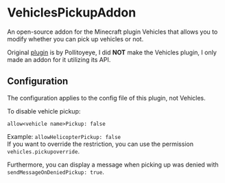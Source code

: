 # VehiclesPickupAddon
An open-source addon for the Minecraft plugin Vehicles that allows you to modify whether you can pick up vehicles or not.

Original [plugin](https://www.spigotmc.org/resources/%E2%9C%88%EF%B8%8Fvehicles-no-resourcepacks-needed.12446/) is by Pollitoyeye, I did **NOT** make the Vehicles plugin, I only made an addon for it utilizing its API.

## Configuration
The configuration applies to the config file of this plugin, not Vehicles. 

To disable vehicle pickup:
```
allow<vehicle name>Pickup: false
```
Example: `allowHelicopterPickup: false`  
If you want to override the restriction, you can use the permission ``vehicles.pickupoverride``.

Furthermore, you can display a message when picking up was denied with `sendMessageOnDeniedPickup: true`.
